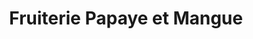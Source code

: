 ---
title: "Fruiterie Papaye et Mangue"
url: /montreal/fruiterie-papaye-et-mangue/
shop: greengrocer
---